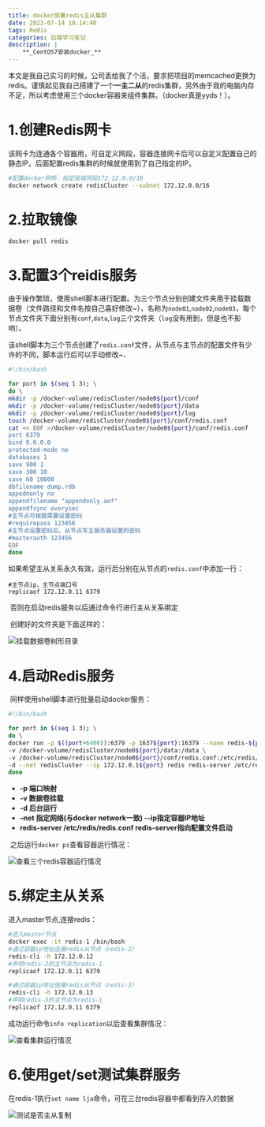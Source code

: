 ```yaml
---
title: docker部署redis主从集群
date: 2023-07-14 18:14:40
tags: Redis
categories: 后端学习笔记
description: |
    **_CentOS7安装docker_**
---
```


​	本文是我自己实习的时候，公司丢给我了个活，要求把项目的memcached更换为redis。谨慎起见我自己搭建了一个**一主二从**的redis集群，另外由于我的电脑内存不足，所以考虑使用三个docker容器来组件集群。（docker真是yyds！）。

# **1.创建Redis网卡**

​	该网卡为连通各个容器用，可自定义网段，容器连接网卡后可以自定义配置自己的静态IP。后面配置redis集群的时候就使用到了自己指定的IP。

```bash
#配置docker网桥，指定局域网段172.12.0.0/16
docker network create redisCluster --subnet 172.12.0.0/16
```

# **2.拉取镜像**

```bash
docker pull redis
```

# **3.配置3个reidis服务**

​	由于操作繁琐，使用shell脚本进行配置。为三个节点分别创建文件夹用于挂载数据卷（文件路径和文件名按自己喜好修改~），名称为`node01`,`node02`,`node03`，每个节点文件夹下面分别有`conf`,`data`,`log`三个文件夹（`log`没有用到，但是也不影响）。

​	该shell脚本为三个节点创建了`redis.conf`文件，从节点与主节点的配置文件有少许的不同，脚本运行后可以手动修改~、

```bash
#!/bin/bash

for port in $(seq 1 3); \
do \
mkdir -p /docker-volume/redisCluster/node0${port}/conf
mkdir -p /docker-volume/redisCluster/node0${port}/data
mkdir -p /docker-volume/redisCluster/node0${port}/log
touch /docker-volume/redisCluster/node0${port}/conf/redis.conf
cat << EOF >/docker-volume/redisCluster/node0${port}/conf/redis.conf
port 6379
bind 0.0.0.0
protected-mode no
databases 1
save 900 1
save 300 10
save 60 10000
dbfilename dump.rdb
appednonly no
appendfilename "appendonly.aof"
appendfsync everysec
#主节点可根据需要设置密码
#requirepass 123456
#主节点设置密码后，从节点写主服务器设置的密码
#masterauth 123456 
EOF
done
```

​	如果希望主从关系永久有效，运行后分别在从节点的`redis.conf`中添加一行：

```
#主节点ip，主节点端口号
replicaof 172.12.0.11 6379
```

​	否则在启动redis服务以后通过命令行进行主从关系绑定

​	创建好的文件夹是下面这样的：

![挂载数据卷树形目录](image-20230714183027176.png)



# **4.启动Redis服务**

​	同样使用shell脚本进行批量启动docker服务：

```bash
#!/bin/bash

for port in $(seq 1 3); \
do \
docker run -p $((port+6400)):6379 -p 1637${port}:16379 --name redis-${port} \
-v /docker-volume/redisCluster/node0${port}/data:/data \
-v /docker-volume/redisCluster/node0${port}/conf/redis.conf:/etc/redis/redis.conf \
-d --net redisCluster --ip 172.12.0.1${port} redis redis-server /etc/redis/redis.conf
done
```

- **-p 端口映射**
- **-v 数据卷挂载**
- **-d 后台运行**
- **–net 指定网络(与docker network一致)  --ip指定容器IP地址**
- **redis-server /etc/redis/redis.conf redis-server指向配置文件启动**

​	之后运行`docker ps`查看容器运行情况：

![查看三个redis容器运行情况](image-20230714183238319.png)

# **5.绑定主从关系**

进入master节点,连接redis：

```bash
#进入master节点
docker exec -it redis-1 /bin/bash
#通过容器ip地址连接redis从节点（redis-2）
redis-cli -h 172.12.0.12
#声明redis-2的主节点为redis-1
replicaof 172.12.0.11 6379

#通过容器ip地址连接redis从节点（redis-3）
redis-cli -h 172.12.0.13
#声明redis-3的主节点为redis-1
replicaof 172.12.0.11 6379
```

成功运行命令`info replication`以后查看集群情况：

![查看集群运行情况](image-20230714183328918.png)



# **6.使用get/set测试集群服务**

​	在redis-1执行`set name lja`命令，可在三台redis容器中都看到存入的数据

![测试是否主从复制](image-20230714183351288.png)
